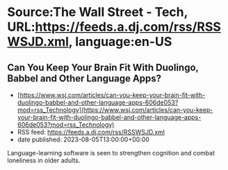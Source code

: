 # Source:The Wall Street - Tech, URL:https://feeds.a.dj.com/rss/RSSWSJD.xml, language:en-US

## Can You Keep Your Brain Fit With Duolingo, Babbel and Other Language Apps?
 - [https://www.wsj.com/articles/can-you-keep-your-brain-fit-with-duolingo-babbel-and-other-language-apps-606de053?mod=rss_Technology](https://www.wsj.com/articles/can-you-keep-your-brain-fit-with-duolingo-babbel-and-other-language-apps-606de053?mod=rss_Technology)
 - RSS feed: https://feeds.a.dj.com/rss/RSSWSJD.xml
 - date published: 2023-08-05T13:00:00+00:00

Language-learning software is seen to strengthen cognition and combat loneliness in older adults.

